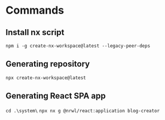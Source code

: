 # Commands

## Install nx script

`npm i -g create-nx-workspace@latest --legacy-peer-deps`

## Generating repository

`npx create-nx-workspace@latest`

## Generating React SPA app

`cd .\system\`
`npx nx g @nrwl/react:application blog-creator`